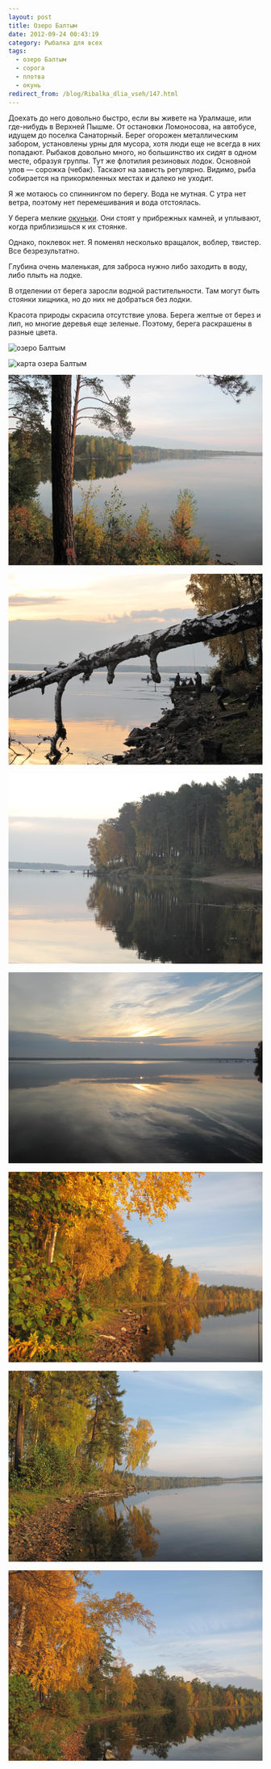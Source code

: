 ```yaml
---
layout: post
title: Озеро Балтым
date: 2012-09-24 00:43:19
category: Рыбалка для всех
tags:
  - озеро Балтым
  - сорога
  - плотва
  - окунь
redirect_from: /blog/Ribalka_dlia_vseh/147.html
---
```

Доехать до него довольно быстро, если вы живете на Уралмаше, или
где-нибудь в Верхней Пышме. От остановки Ломоносова, на автобусе, идущем
до поселка Санаторный. Берег огорожен металлическим забором, установлены
урны для мусора, хотя люди еще не всегда в них попадают. Рыбаков
довольно много, но большинство их сидят в одном месте, образуя группы.
Тут же флотилия резиновых лодок. Основной улов — сорожка (чебак).
Таскают на зависть регулярно. Видимо, рыба собирается на прикормленных
местах и далеко не уходит.

Я же мотаюсь со спиннингом по берегу. Вода не мутная. С утра нет ветра,
поэтому нет перемешивания и вода отстоялась.

У берега мелкие [окуньки][1]. Они стоят у прибрежных
камней, и уплывают, когда приблизишься к их стоянке.

Однако, поклевок нет. Я поменял несколько вращалок, воблер, твистер. Все
безрезультатно.

Глубина очень маленькая, для заброса нужно либо заходить в воду, либо
плыть на лодке.

В отделении от берега заросли водной растительности. Там могут быть
стоянки хищника, но до них не добраться без лодки.

Красота природы скрасила отсутствие улова. Берега желтые от берез и лип,
но многие деревья еще зеленые. Поэтому, берега раскрашены в разные
цвета.

![озеро
Балтым](/uploads/images/00/00/01/2012/09/23/0ed77a.jpg)

![карта озера
Балтым](/uploads/images/00/00/01/2012/09/23/0b5c55.jpg)

![](/uploads/images/topic/2012/09/23/2e6511346c.jpg)

![](/uploads/images/topic/2012/09/23/c91aed1dfc.jpg)

![](/uploads/images/topic/2012/09/23/ff30b38e6d.jpg)

![](/uploads/images/topic/2012/09/23/e037d1058e.jpg)

![](/uploads/images/topic/2012/09/23/c4a71e40fe.jpg)

![](/uploads/images/topic/2012/09/23/129678929a.jpg)

![](/uploads/images/topic/2012/09/23/eaeaabcda2.jpg)



[1]: /blog/sposoby/564.html
